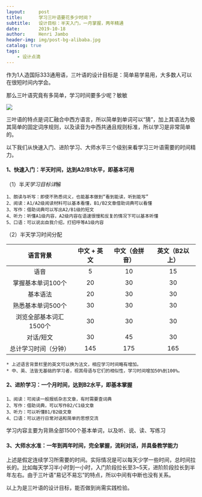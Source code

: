 ```yaml
---
layout:     post
title:      学习三叶语要花多少时间？
subtitle:   设计目标：半天入门，一月掌握，两年精通
date:       2019-10-18
author:     Henri Jambo
header-img: img/post-bg-alibaba.jpg
catalog: true
tags:
    - 设计点滴
---
```


作为1人造国际333通用语，三叶语的设计目标是：简单易学易用，大多数人可以在很短时间内学会。

那么三叶语究竟有多简单，学习时间要多少呢？敏敏

![]({{site.baseurl}}/img-post/2018-12-30-overview1.png)



三叶语的特点是词汇融合中西方语言，所以简单到单词可以“猜”，加上其语法为极其简单的固定词序规则，以及读音为中西共通且规则标准，所以学习是非常简单的。

以下我们从快速入门、进阶学习、大师水平三个级别来看学习三叶语需要的时间精力。	

#### 1、快速入门：半天时间，达到A2/B1水平，即基本可用							
（1）半*天学习目标详*解				
	
```
1、朗读与听写：即使不熟悉词义，也能基本做到“看到能读，听到能写”
2、阅读：A1/A2级阅读材料可以基本看懂，B1/B2文章借助词典可以看懂
3、写作：借助词典可以写出A2/B1级的短文		
4、听力：听懂A1级内容，A2级内容在语速很慢和反复的情况下可以基本听懂
5、口语：可以说出自我介绍，打招呼等A1级内容			
```

（2）半天学习时间分配				
	
| 语言背景          | 中文 \+ 英文 | 中文（会拼音） | 英文（B2以上） |
|:-------------:|:--------:|:------:|:--------:|
| 语音            | 5       | 10     | 15       |
| 掌握基本单词100个    | 20       | 30     | 30       |
| 基本语法          | 20       | 30     | 30       |
| 熟悉基本单词500个    | 30       | 30     | 30       |
| 浏览全部基本词汇1500个 | 30       | 30     | 30       |
| 对话/短文         | 30       | 45     | 30       |
| 总计学习时间（分钟）    | 145      | 175    | 165      |

```
* 上述语言背景栏里的英文可以换为法文，相应学习时间略有增加。
* 中、英、法皆无基础的学习者，视其母语与它们的相似性，学习时间增加50%到100%。			
```

#### 2、进阶学习：一个月时间，达到B2水平，即基本掌握

```
1、阅读：可阅读一般报纸杂志文章，有时需要查词典
2、写作：借助词典，可以写作B2/C1级文章		
3、听力：可以听懂B1/B2级文章		
4、口语：可以进行日常对话和简单的思想交流			
```

学习内容主要为背熟全部1500个基本单词，以及听、说、读、写练习			
				
#### 3、大师水水准：一年到两年时间，完全掌握，流利对话，并具备教学能力

上述是假定连续学习所需要的时间。实际情况是可以每天少学一些时间，总时间拉长的。比如每天学习半小时到一小时，入门阶段拉长至3~5天，进阶阶段拉长到半年左右。由于三叶语“易记不易忘”的特点，所以中间有中断也没有关系。

以上为是三叶语的设计目标，能否做到尚需实践检验。

